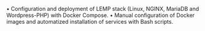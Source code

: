 •	Configuration and deployment of LEMP stack (Linux, NGINX, MariaDB and Wordpress-PHP) with Docker Compose.
•	Manual configuration of Docker images and automatized installation of services with Bash scripts.

